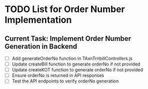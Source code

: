 # TODO List for Order Number Implementation

## Current Task: Implement Order Number Generation in Backend
- [ ] Add generateOrderNo function in TAxnTrnbillControllers.js
- [ ] Update createBill function to generate orderNo if not provided
- [ ] Update createKOT function to generate orderNo if not provided
- [ ] Ensure orderNo is returned in API responses
- [ ] Test the API endpoints to verify orderNo generation
